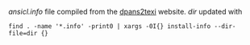_ansicl.info_ file compiled from the [dpans2texi][1] website. _dir_ updated with

    find . -name '*.info' -print0 | xargs -0I{} install-info --dir-file=dir {}

[1]: http://users-phys.au.dk/harder/dpans.html
